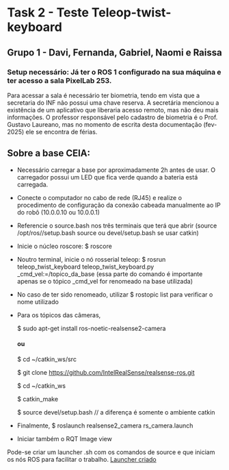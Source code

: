# Task 2 - Teste Teleop-twist-keyboard 

## Grupo 1 - Davi, Fernanda, Gabriel, Naomi e Raissa

### Setup necessário: Já ter o ROS 1 configurado na sua máquina e ter acesso a sala PixelLab 253.

Para acessar a sala é necessário ter biometria, tendo em vista que a secretaria do INF não possui uma chave reserva. A secretária mencionou a existência de um aplicativo que liberaria acesso remoto, mas não deu mais informações. O professor responsável pelo cadastro de biometria é o Prof. Gustavo Laureano, mas no momento de escrita desta documentação (fev-2025) ele se encontra de férias.

## Sobre a base CEIA:
+ Necessário carregar a base por aproximadamente 2h antes de usar. O carregador possui um LED que fica verde quando a bateria está carregada.

+ Conecte o computador no cabo de rede (RJ45) e realize o procedimento de configuração da conexão cabeada manualmente ao IP do robô (10.0.0.10 ou 10.0.0.1)

+ Referencie o source.bash nos três terminais que terá que abrir (source /opt/ros/<distro>/setup.bash source ou devel/setup.bash se usar catkin)

+ Inicie o núcleo roscore: $ roscore

+ Noutro terminal, inicie o nó rosserial teleop: $ rosrun teleop_twist_keyboard teleop_twist_keyboard.py _cmd_vel:=/topico_da_base (essa parte do comando é importante apenas se o tópico _cmd_vel for renomeado na base utilizada)

+ No caso de ter sido renomeado, utilizar $ rostopic list para verificar o nome utilizado

+ Para os tópicos das câmeras,
 
  $ sudo apt-get install ros-noetic-realsense2-camera 

  #### ou
 
  $ cd ~/catkin_ws/src

  $ git clone https://github.com/IntelRealSense/realsense-ros.git
 
  $ cd ~/catkin_ws
 
  $ catkin_make

  $ source devel/setup.bash // a diferença é somente o ambiente catkin

+ Finalmente, $ roslaunch realsense2_camera rs_camera.launch
  
+ Iniciar também o RQT Image view

Pode-se criar um launcher .sh com os comandos de source e que iniciam os nós ROS para facilitar o trabalho.
[Launcher criado](https://drive.google.com/drive/folders/1BAry6uHipLiYjNYYD26rHMIHCejw9lDy?usp=sharing)
